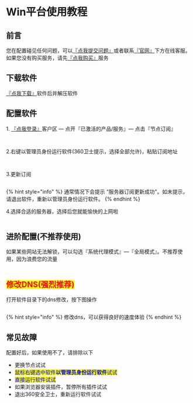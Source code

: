# Win平台使用教程

## **前言**

您在配置碰见任何问题，可以[『点我提交问题』](https://www.lengjiao.me/submitticket.php)或者联系[『官网』](https://www.lengjiao.me)下方在线客服。如果您没有购买服务，请先[『点我购买』](https://www.lengjiao.me/cart.php)服务

## 下载软件

&#x20;[『点我下载』](https://alumninpustedutw-my.sharepoint.com/:u:/g/personal/empty\_alumni\_npust\_edu\_tw/Efg633LAYOFDlFc1rEru5XcBpy0dqzSNnjw2Ddfg\_mmSyw?download=1)软件后并解压软件

## 配置软件

1\. [『点我登录』](https://www.lengjiao.me/clientarea.php)客户区 — 点开『已激活的产品/服务』— 点击『节点订阅』

<figure><img src="https://img.lengjiao.me/win/w1.png" alt=""><figcaption></figcaption></figure>

<figure><img src="https://img.lengjiao.me/win/w2.png" alt=""><figcaption></figcaption></figure>

2.右键以管理员身份运行软件(360卫士提示，选择全部允许)，粘贴订阅地址

<figure><img src="https://img.lengjiao.me/win/w3.png" alt=""><figcaption></figcaption></figure>

<figure><img src="https://img.lengjiao.me/win/w4.png" alt=""><figcaption></figcaption></figure>

3.更新订阅

<figure><img src="https://img.lengjiao.me/win/w5.png" alt=""><figcaption></figcaption></figure>

{% hint style="info" %}
通常情况下会提示  “服务器订阅更新成功"。如未提示，请退出软件，重新以管理员身份运行软件。
{% endhint %}

4.选择合适的服务器，选择后您就能愉快的上网啦

<figure><img src="https://img.lengjiao.me/win/w6.png" alt=""><figcaption></figcaption></figure>

## 进阶配置(不推荐使用)

如果某些网站无法解锁，可以勾选『系统代理模式』—『全局模式』。不推荐使用，因为浪费您的流量

<figure><img src="https://img.lengjiao.me/win/w7.png" alt=""><figcaption></figcaption></figure>

## <mark style="color:red;">修改DNS(强烈推荐)</mark>

打开软件目录下的dns修改，按下图操作

<figure><img src="https://img.lengjiao.me/win/w8.png" alt=""><figcaption></figcaption></figure>

{% hint style="info" %}
修改dns，可以获得良好的速度体验
{% endhint %}

## 常见故障

配置好后，如果使用不了，请排除以下

* 更换节点试试
* <mark style="color:blue;">鼠标右键选中软件</mark><mark style="color:blue;">**以管理员身份运行软件**</mark><mark style="color:blue;">试试</mark>
* <mark style="color:blue;">直接运行软件试试</mark>
* 如果浏览器安装插件，暂停所有插件试试
* 退出360安全卫士，重新运行软件试试
